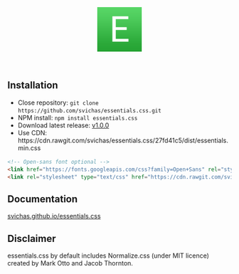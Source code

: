 <p align="center">
	<img src="essentials.png" alt="Essentials.css" width=100 height=100>
</p>

<br>

## Installation

<ul>
	<li>Close repository: <code>git clone https://github.com/svichas/essentials.css.git</code></li>
	<li>NPM install: <code>npm install essentials.css</code></li>
	<li>Download latest release: <a href="https://github.com/svichas/essentials.css/releases/tag/1.0.0">v1.0.0</a></li>
	<li>Use CDN: https://cdn.rawgit.com/svichas/essentials.css/27fd41c5/dist/essentials.min.css</li>
</ul>

```html
<!-- Open-sans font optional -->
<link href="https://fonts.googleapis.com/css?family=Open+Sans" rel="stylesheet">
<link rel="stylesheet" type="text/css" href="https://cdn.rawgit.com/svichas/essentials.css/27fd41c5/dist/essentials.min.css">
```


## Documentation

<a href="https://svichas.github.io/essentials.css/">svichas.github.io/essentials.css</a>


## Disclaimer

<p>
	essentials.css by default includes Normalize.css (under MIT licence) created by Mark Otto and Jacob Thornton.
</p>